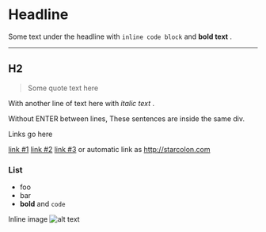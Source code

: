# Headline

Some text under the headline with `inline code block` and **bold text** .



---

## H2

> Some quote text here

With another line of text here with *italic text* .

Without ENTER between lines,
These sentences are inside the same div.

Links go here

[link #1](http://localhost/)
[link #2](https://google.com)
[link #3](http://starcolon.com)
or automatic link as http://starcolon.com

### List

  - foo
  - bar
  - **bold** and `code`

Inline image ![alt text](http://localhost/sample.png)